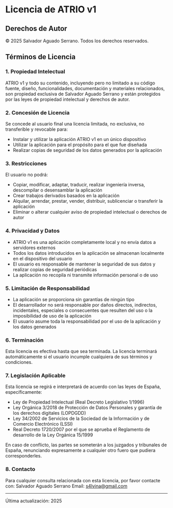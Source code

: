# Licencia de ATRIO v1

## Derechos de Autor
© 2025 Salvador Aguado Serrano. Todos los derechos reservados.

## Términos de Licencia

### 1. Propiedad Intelectual
ATRIO v1 y todo su contenido, incluyendo pero no limitado a su código fuente, diseño, funcionalidades, documentación y materiales relacionados, son propiedad exclusiva de Salvador Aguado Serrano y están protegidos por las leyes de propiedad intelectual y derechos de autor.

### 2. Concesión de Licencia
Se concede al usuario final una licencia limitada, no exclusiva, no transferible y revocable para:
- Instalar y utilizar la aplicación ATRIO v1 en un único dispositivo
- Utilizar la aplicación para el propósito para el que fue diseñada
- Realizar copias de seguridad de los datos generados por la aplicación

### 3. Restricciones
El usuario no podrá:
- Copiar, modificar, adaptar, traducir, realizar ingeniería inversa, descompilar o desensamblar la aplicación
- Crear trabajos derivados basados en la aplicación
- Alquilar, arrendar, prestar, vender, distribuir, sublicenciar o transferir la aplicación
- Eliminar o alterar cualquier aviso de propiedad intelectual o derechos de autor

### 4. Privacidad y Datos
- ATRIO v1 es una aplicación completamente local y no envía datos a servidores externos
- Todos los datos introducidos en la aplicación se almacenan localmente en el dispositivo del usuario
- El usuario es responsable de mantener la seguridad de sus datos y realizar copias de seguridad periódicas
- La aplicación no recopila ni transmite información personal o de uso

### 5. Limitación de Responsabilidad
- La aplicación se proporciona sin garantías de ningún tipo
- El desarrollador no será responsable por daños directos, indirectos, incidentales, especiales o consecuentes que resulten del uso o la imposibilidad de uso de la aplicación
- El usuario asume toda la responsabilidad por el uso de la aplicación y los datos generados

### 6. Terminación
Esta licencia es efectiva hasta que sea terminada. La licencia terminará automáticamente si el usuario incumple cualquiera de sus términos y condiciones.

### 7. Legislación Aplicable
Esta licencia se regirá e interpretará de acuerdo con las leyes de España, específicamente:

- Ley de Propiedad Intelectual (Real Decreto Legislativo 1/1996)
- Ley Orgánica 3/2018 de Protección de Datos Personales y garantía de los derechos digitales (LOPDGDD)
- Ley 34/2002 de Servicios de la Sociedad de la Información y de Comercio Electrónico (LSSI)
- Real Decreto 1720/2007 por el que se aprueba el Reglamento de desarrollo de la Ley Orgánica 15/1999

En caso de conflicto, las partes se someterán a los juzgados y tribunales de España, renunciando expresamente a cualquier otro fuero que pudiera corresponderles.

### 8. Contacto
Para cualquier consulta relacionada con esta licencia, por favor contacte con:
Salvador Aguado Serrano
Email: s4lvina@gmail.com

---

Última actualización: 2025 